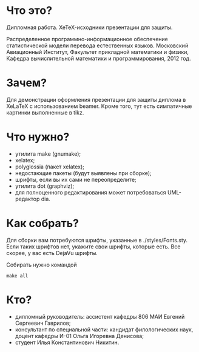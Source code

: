 # Что это?

Дипломная работа. XeTeX-исходники презентации для защиты.

Распределенное программно-информационное обеспечение
статистической модели перевода естественных языков.
Московский Авиационный Институт,
Факультет прикладной математики и физики,
Кафедра вычислительной математики и программирования, 2012 год.

# Зачем?

Для демонстрации оформления презентации для защиты диплома в XeLaTeX
с использованием beamer.
Кроме того, тут есть симпатичные картинки выполненные в tikz.

# Что нужно?

* утилита make (gnumake);
* xelatex;
* polyglossia (пакет xelatex);
* недостающие пакеты (будут выявлены при сборке);
* шрифты, если вы их сами не переопределите;
* утилита dot (graphviz);
* для полноценного редактирования может потребоваться UML-редактор dia.

# Как собрать?

Для сборки вам потребуются шрифты, указанные в ./styles/Fonts.sty.
Если таких шрифтов нет, укажите свои шрифты, которые есть.
Все скорее, у вас есть DejaVu шрифты.

Собирать нужно командой

    make all

# Кто?

* дипломный руководитель: ассистент кафедры 806 МАИ Евгений Сергеевич Гаврилов;
* консультант по специальной части: кандидат филологических наук,
    доцент кафедры  И-01 Ольга Игоревна Денисова;
* студент Илья Константинович Никитин.
